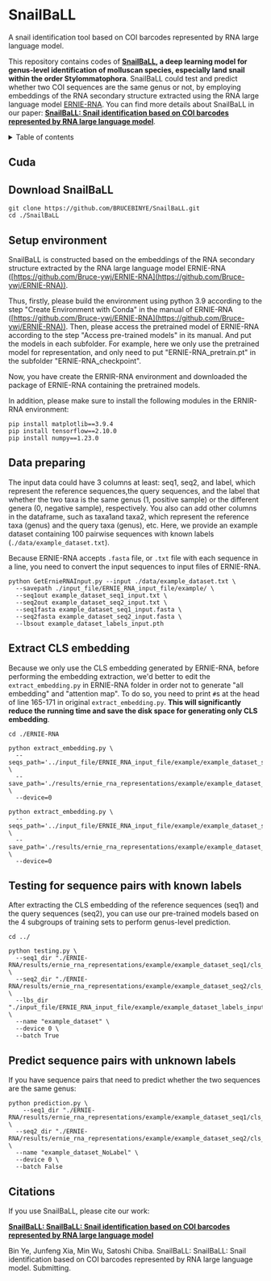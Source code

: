 # SnailBaLL
A snail identification tool based on COI barcodes represented by RNA large language model.

This repository contains codes of **[SnailBaLL](), a deep learning model for genus-level identification of molluscan species, especially land snail within the order Stylommatophora**. SnailBaLL could test and predict whether two COI sequences are the same genus or not, by employing embeddings of the RNA secondary structure extracted using the RNA large language model [ERNIE-RNA](https://github.com/Bruce-ywj/ERNIE-RNA). You can find more details about SnailBaLL in our paper: [**SnailBaLL: Snail identification based on COI barcodes represented by RNA large language model**]().



</details>

<details><summary>Table of contents</summary>

- [Download SnailBaLL](#Download_SnailBaLL)
- [Setup Environment](#Setup_Environment)
- [Data preparing](#Data_preparing)
- [Extract CLS embedding](#Extract_CLS_embedding)
- [Testing for sequence pairs with known labels](Testing_for_sequence_pairs_with_known_labels)
- [Predict sequence pairs with unknown labels](Predict_sequence_pairs_with_unknown_labels)
- [Citations](#Citations)
- [License](#License)
</details>


## Cuda


## Download SnailBaLL

```
git clone https://github.com/BRUCEBINYE/SnailBaLL.git
cd ./SnailBaLL
```

## Setup environment

SnailBaLL is constructed based on the embeddings of the RNA secondary structure extracted by the RNA large language model ERNIE-RNA ([https://github.com/Bruce-ywj/ERNIE-RNA](https://github.com/Bruce-ywj/ERNIE-RNA)).

Thus, firstly, please build the environment using python 3.9 according to the step "Create Environment with Conda" in the manual of ERNIE-RNA ([https://github.com/Bruce-ywj/ERNIE-RNA](https://github.com/Bruce-ywj/ERNIE-RNA)). Then, please access the pretrained model of ERNIE-RNA according to the step "Access pre-trained models" in its manual. And put the models in each subfolder. For example, here we only use the pretrained model for representation, and only need to put 
"ERNIE-RNA_pretrain.pt" in the subfolder "ERNIE-RNA_checkpoint".

Now, you have create the ERNIR-RNA environment and downloaded the package of ERNIE-RNA containing the pretrained models.

In addition, please make sure to install the following modules in the ERNIR-RNA environment:

```
pip install matplotlib==3.9.4
pip install tensorflow==2.10.0
pip install numpy==1.23.0
```


## Data preparing

The input data could have 3 columns at least: seq1, seq2, and label, which represent the reference sequences,the query sequences, and the label that whether the two taxa is the same genus (1, positive sample) or the different genera (0, negative sample), respectively. You also can add other columns in the dataframe, such as taxa1and taxa2, which represent the reference taxa (genus) and the query taxa (genus), etc. Here, we provide an example dataset containing 100 pairwise sequences with known labels (`./data/example_dataset.txt`).

Because ERNIE-RNA accepts `.fasta` file, or `.txt` file with each sequence in a line, you need to convert the input sequences to input files of ERNIE-RNA.

```
python GetErnieRNAInput.py --input ./data/example_dataset.txt \
  --savepath ./input_file/ERNIE_RNA_input_file/example/ \
  --seq1out example_dataset_seq1_input.txt \
  --seq2out example_dataset_seq2_input.txt \
  --seq1fasta example_dataset_seq1_input.fasta \
  --seq2fasta example_dataset_seq2_input.fasta \
  --lbsout example_dataset_labels_input.pth
```

## Extract CLS embedding

Because we only use the CLS embedding generated by ERNIE-RNA, before performing the embedding extraction, we'd better to edit the `extract_embedding.py` in ERNIE-RNA folder in order not to generate "all embedding" and "attention map". To do so, you need to print `#`s at the head of line 165-171 in original `extract_embedding.py`. **This will significantly reduce the running time and save the disk space for generating only CLS embedding**.

```
cd ./ERNIE-RNA

python extract_embedding.py \
  --seqs_path='../input_file/ERNIE_RNA_input_file/example/example_dataset_seq1_input.txt' \
  --save_path='./results/ernie_rna_representations/example/example_dataset_seq1/' \
  --device=0

python extract_embedding.py \
  --seqs_path='../input_file/ERNIE_RNA_input_file/example/example_dataset_seq2_input.txt' \
  --save_path='./results/ernie_rna_representations/example/example_dataset_seq2/' \
  --device=0
```

## Testing for sequence pairs with known labels

After extracting the CLS embedding of the reference sequences (seq1) and the query sequences (seq2), you can use our pre-trained models based on the 4 subgroups of training sets to perform genus-level prediction.

```
cd ../

python testing.py \
  --seq1_dir "./ERNIE-RNA/results/ernie_rna_representations/example/example_dataset_seq1/cls_embedding.npy" \
  --seq2_dir "./ERNIE-RNA/results/ernie_rna_representations/example/example_dataset_seq2/cls_embedding.npy" \
  --lbs_dir "./input_file/ERNIE_RNA_input_file/example/example_dataset_labels_input.pth" \
  --name "example_dataset" \
  --device 0 \
  --batch True
```



## Predict sequence pairs with unknown labels

If you have sequence pairs that need to predict whether the two sequences are the same genus:

```
python prediction.py \
    --seq1_dir "./ERNIE-RNA/results/ernie_rna_representations/example/example_dataset_seq1/cls_embedding.npy" \
  --seq2_dir "./ERNIE-RNA/results/ernie_rna_representations/example/example_dataset_seq2/cls_embedding.npy" \
  --name "example_dataset_NoLabel" \
  --device 0 \
  --batch False
```


## Citations

If you use SnailBaLL, please cite our work:

[**SnailBaLL: SnailBaLL: Snail identification based on COI barcodes represented by RNA large language model**]()

Bin Ye, Junfeng Xia, Min Wu, Satoshi Chiba. SnailBaLL: SnailBaLL: Snail identification based on COI barcodes represented by RNA large language model. Submitting. 
